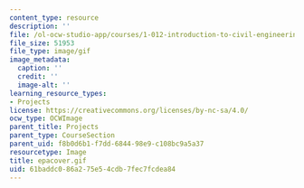 ```yaml
---
content_type: resource
description: ''
file: /ol-ocw-studio-app/courses/1-012-introduction-to-civil-engineering-design-spring-2002/61baddc086a275e54cdb7fec7fcdea84_epacover.gif
file_size: 51953
file_type: image/gif
image_metadata:
  caption: ''
  credit: ''
  image-alt: ''
learning_resource_types:
- Projects
license: https://creativecommons.org/licenses/by-nc-sa/4.0/
ocw_type: OCWImage
parent_title: Projects
parent_type: CourseSection
parent_uid: f8b0d6b1-f7dd-6844-98e9-c108bc9a5a37
resourcetype: Image
title: epacover.gif
uid: 61baddc0-86a2-75e5-4cdb-7fec7fcdea84
---
```

